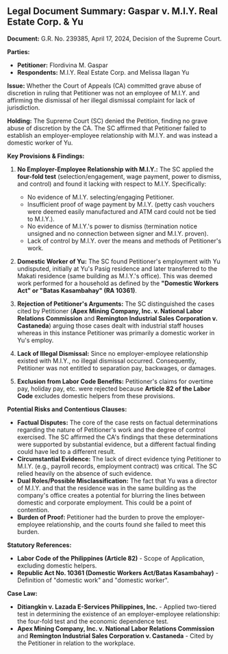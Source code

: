 ## Legal Document Summary: Gaspar v. M.I.Y. Real Estate Corp. & Yu

**Document:** G.R. No. 239385, April 17, 2024, Decision of the Supreme Court.

**Parties:**

*   **Petitioner:** Flordivina M. Gaspar
*   **Respondents:** M.I.Y. Real Estate Corp. and Melissa Ilagan Yu

**Issue:** Whether the Court of Appeals (CA) committed grave abuse of discretion in ruling that Petitioner was not an employee of M.I.Y. and affirming the dismissal of her illegal dismissal complaint for lack of jurisdiction.

**Holding:** The Supreme Court (SC) denied the Petition, finding no grave abuse of discretion by the CA.  The SC affirmed that Petitioner failed to establish an employer-employee relationship with M.I.Y. and was instead a domestic worker of Yu.

**Key Provisions & Findings:**

1.  **No Employer-Employee Relationship with M.I.Y.:** The SC applied the **four-fold test** (selection/engagement, wage payment, power to dismiss, and control) and found it lacking with respect to M.I.Y. Specifically:

    *   No evidence of M.I.Y. selecting/engaging Petitioner.
    *   Insufficient proof of wage payment by M.I.Y. (petty cash vouchers were deemed easily manufactured and ATM card could not be tied to M.I.Y.).
    *   No evidence of M.I.Y.'s power to dismiss (termination notice unsigned and no connection between signer and M.I.Y. proven).
    *   Lack of control by M.I.Y. over the means and methods of Petitioner's work.

2.  **Domestic Worker of Yu:**  The SC found Petitioner's employment with Yu undisputed, initially at Yu's Pasig residence and later transferred to the Makati residence (same building as M.I.Y.'s office).  This was deemed work performed for a household as defined by the **"Domestic Workers Act" or "Batas Kasambahay" (RA 10361)**.

3.  **Rejection of Petitioner's Arguments:** The SC distinguished the cases cited by Petitioner (**Apex Mining Company, Inc. v. National Labor Relations Commission** and **Remington Industrial Sales Corporation v. Castaneda**) arguing those cases dealt with industrial staff houses whereas in this instance Petitioner was primarily a domestic worker in Yu's employ.

4.  **Lack of Illegal Dismissal:** Since no employer-employee relationship existed with M.I.Y., no illegal dismissal occurred. Consequently, Petitioner was not entitled to separation pay, backwages, or damages.

5.  **Exclusion from Labor Code Benefits:**  Petitioner's claims for overtime pay, holiday pay, etc. were rejected because **Article 82 of the Labor Code** excludes domestic helpers from these provisions.

**Potential Risks and Contentious Clauses:**

*   **Factual Disputes:** The core of the case rests on factual determinations regarding the nature of Petitioner's work and the degree of control exercised. The SC affirmed the CA's findings that these determinations were supported by substantial evidence, but a different factual finding could have led to a different result.
*   **Circumstantial Evidence:** The lack of direct evidence tying Petitioner to M.I.Y. (e.g., payroll records, employment contract) was critical. The SC relied heavily on the absence of such evidence.
*   **Dual Roles/Possible Misclassification:**  The fact that Yu was a director of M.I.Y. and that the residence was in the same building as the company's office creates a potential for blurring the lines between domestic and corporate employment. This could be a point of contention.
*   **Burden of Proof:**  Petitioner had the burden to prove the employer-employee relationship, and the courts found she failed to meet this burden.

**Statutory References:**

*   **Labor Code of the Philippines (Article 82)** - Scope of Application, excluding domestic helpers.
*   **Republic Act No. 10361 (Domestic Workers Act/Batas Kasambahay)** - Definition of "domestic work" and "domestic worker".

**Case Law:**

*   **Ditiangkin v. Lazada E-Services Philippines, Inc.** - Applied two-tiered test in determining the existence of an employer-employee relationship: the four-fold test and the economic dependence test.
*   **Apex Mining Company, Inc. v. National Labor Relations Commission** and **Remington Industrial Sales Corporation v. Castaneda** - Cited by the Petitioner in relation to the workplace.
